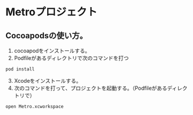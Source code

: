 # Metroプロジェクト

## Cocoapodsの使い方。
1. cocoapodをインストールする。
2. Podfileがあるディレクトリで次のコマンドを打つ  
```
pod install
```
3. Xcodeをインストールする。
4. 次のコマンドを打って、プロジェクトを起動する。（Podfileがあるディレクトリで）
```
open Metro.xcworkspace
```
